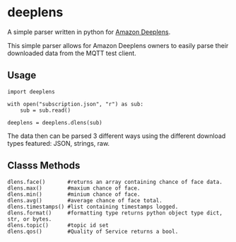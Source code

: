 # deeplens
A simple parser written in python for [Amazon Deeplens](https://aws.amazon.com/deeplens/).

This simple parser allows for Amazon Deeplens owners to easily
parse their downloaded data from the MQTT test client.

## Usage 
```python3
import deeplens

with open("subscription.json", "r") as sub:
    sub = sub.read()

deeplens = deeplens.dlens(sub)
```

The data then can be parsed 3 different ways using the different
download types featured: JSON, strings, raw.

## Classs Methods
```python3
dlens.face()       #returns an array containing chance of face data.
dlens.max()        #maxium chance of face.
dlens.min()        #minium chance of face.
dlens.avg()        #average chance of face total.
dlens.timestamps() #list containing timestamps logged.
dlens.format()     #formatting type returns python object type dict, str, or bytes.
dlens.topic()      #topic id set
dlens.qos()        #Quality of Service returns a bool.
```
